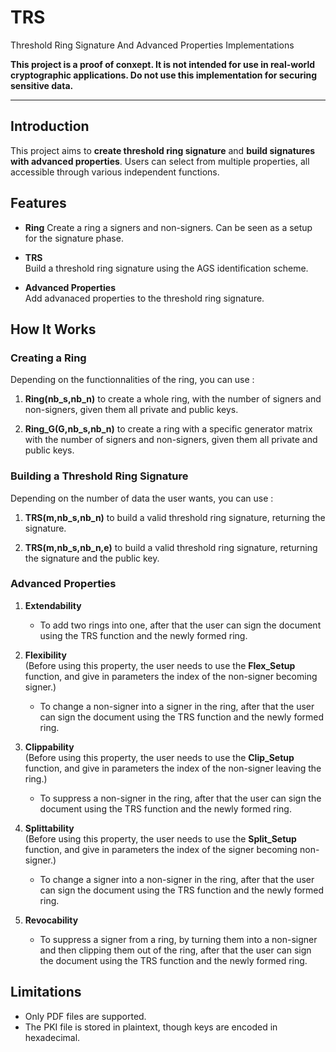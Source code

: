 # TRS
Threshold Ring Signature And Advanced Properties Implementations

**This project is a proof of conxept. It is not intended for use in real-world cryptographic applications. Do not use this implementation for securing sensitive data.**

---

## Introduction

This project aims to **create threshold ring signature** and **build signatures with advanced properties**. Users can select from multiple properties, all accessible through various independent functions. 


## Features

- **Ring**
  Create a ring a signers and non-signers. Can be seen as a setup for the signature phase. 
  
- **TRS**  
  Build a threshold ring signature using the AGS identification scheme.

- **Advanced Properties**  
  Add advanaced properties to the threshold ring signature.


## How It Works

### Creating a Ring
Depending on the functionnalities of the ring, you can use :

1. **Ring(nb_s,nb_n)**
   to create a whole ring, with the number of signers and non-signers, given them all private and public keys.
   
3. **Ring_G(G,nb_s,nb_n)**
   to create a ring with a specific generator matrix with the number of signers and non-signers, given them all private and public keys.

### Building a Threshold Ring Signature
Depending on the number of data the user wants, you can use :

1. **TRS(m,nb_s,nb_n)**
   to build a valid threshold ring signature, returning the signature.

2. **TRS(m,nb_s,nb_n,e)**
   to build a valid threshold ring signature, returning the signature and the public key.
   
### Advanced Properties

1. **Extendability**  
   - To add two rings into one, after that the user can sign the document using the TRS function and the newly formed ring.

2. **Flexibility**  
(Before using this property, the user needs to use the **Flex_Setup** function, and give in parameters the index of the non-signer becoming signer.)
   - To change a non-signer into a signer in the ring, after that the user can sign the document using the TRS function and the newly formed ring.

3. **Clippability**  
(Before using this property, the user needs to use the **Clip_Setup** function, and give in parameters the index of the non-signer leaving the ring.)
   - To suppress a non-signer in the ring, after that the user can sign the document using the TRS function and the newly formed ring.
  
4. **Splittability**  
(Before using this property, the user needs to use the **Split_Setup** function, and give in parameters the index of the signer becoming non-signer.)
   - To change a signer into a non-signer in the ring, after that the user can sign the document using the TRS function and the newly formed ring.

5. **Revocability**
   - To suppress a signer from a ring, by turning them into a non-signer and then clipping them out of the ring, after that the user can sign the document using the TRS function and the newly formed ring.
## Limitations

- Only PDF files are supported.  
- The PKI file is stored in plaintext, though keys are encoded in hexadecimal.
